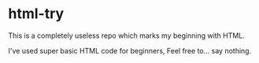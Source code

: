 # html-try
This is a completely useless repo which marks my beginning with HTML.

I've used super basic HTML code for beginners,
Feel free to... say nothing.
